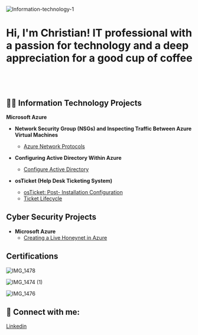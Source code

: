 ![Information-technology-1](https://github.com/user-attachments/assets/3f116169-e587-4279-ba2a-4a2d1df2a417)



<h1>Hi, I'm Christian! IT professional with a passion for technology and a deep appreciation for a good cup of coffee

  <br/><a href="https://github.com/christianlizardo"></a>

<h2>👨‍💻 Information Technology Projects </h2>

<b>Microsoft Azure</b>

- <b>Network Security Group (NSGs) and Inspecting Traffic Between Azure Virtual Machines </b>
  - [Azure Network Protocols](https://github.com/christianlizardo/Azure-network-protocols)  <b><i> </b></i>
    
    
- <b>Configuring Active Directory Within Azure </b>
  - [Configure Active Directory ](https://github.com/christianlizardo/configuring-active-directory) <b><i> </b></i>
- <b>osTicket (Help Desk Ticketing System)</b>
  - [osTicket: Post- Installation Configuration ](https://github.com/ChristianLizardo/osTicket-Post--Installation-Configuration ) 
  - [Ticket Lifecycle ](https://github.com/ChristianLizardo/osTicket-Ticket-Lifecycle) 
    
<h2>Cyber Security Projects </h2> 

- <b>Microsoft Azure</b>
  - [Creating a Live Honeynet in Azure](https://github.com/ChristianLizardo/Creating-a-Live-Honeynet-in-Azure)

<h2> Certifications </h2> 

![IMG_1478](https://github.com/user-attachments/assets/3f2155f2-a8ef-4f19-a27a-cf745c1471e8)



![IMG_1474 (1)](https://github.com/user-attachments/assets/88c8ef96-25cf-4b9a-84e9-66380e5cdf3c) 


![IMG_1476](https://github.com/user-attachments/assets/02544e46-08a1-49d3-adf7-0097f553609c)


<h2> 🤳 Connect with me:</h2>


[Linkedin](https://www.linkedin.com/in/clizardo96/) 
